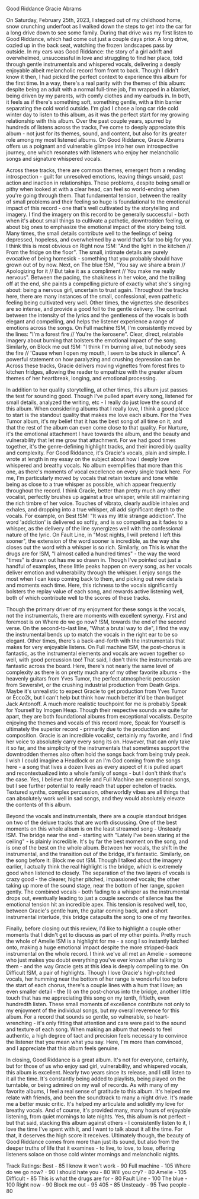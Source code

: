 Good Riddance
Gracie Abrams

On Saturday, February 25th, 2023, I stepped out of my childhood home, snow crunching underfoot as I walked down the steps to get into the car for a long drive down to see some family. During that drive was my first listen to Good Riddance, which had come out just a couple days prior. A long drive, cozied up in the back seat, watching the frozen landscapes pass by outside. In my ears was Good Riddance: the story of a girl adrift and overwhelmed, unsuccessful in love and struggling to find her place, told through gentle instrumentals and whispered vocals, delivering a deeply enjoyable albeit melancholic record from front to back. Though I didn't know it then, I had picked the perfect context to experience this album for the first time. In a way, there's a real parity with the themes of this album: despite being an adult with a normal full-time job, I'm wrapped in a blanket, being driven by my parents, with comfy clothes and my earbuds in. In both, it feels as if there's something soft, something gentle, with a thin barrier separating the cold world outside. I'm glad I chose a long car ride cold winter day to listen to this album, as it was the perfect start for my growing relationship with this album. Over the past couple years, spurred by hundreds of listens across the tracks, I've come to deeply appreciate this album - not just for its themes, sound, and content, but also for its greater role among my most listened albums. On Good Riddance, Gracie Abrams offers us a poignant and vulnerable glimpse into her own introspective journey, one which resonates with listeners who enjoy her melancholic songs and signature whispered vocals.

Across these tracks, there are common themes, emergent from a rending introspection - guilt for unresolved emotions, leaving things unsaid, past action and inaction in relationships. These problems, despite being small or pithy when looked at with a clear head, can feel so world-ending when you're going through them. That fundamental tension, between the reality of small problems and their feeling so huge is foundational to the emotional impact of this record - one that's well cultivated by the storytelling and imagery. I find the imagery on this record to be generally successful - both when it's about small things to cultivate a pathetic, downtrodden feeling, or about big ones to emphasize the emotional impact of the story being told. Many times, the small details contribute well to the feelings of being depressed, hopeless, and overwhelmed by a world that's far too big for you. I think this is most obvious on Right now !SM: "And the light in the kitchen // From the fridge on the floor". The small, intimate details are purely evocative of being homesick - something that you probably should have grown out of by now. Next, on The blue !SM, "You say we share a brain // Apologizing for it // But take it as a compliment // You make me really nervous". Between the pacing, the shakiness in her voice, and the trailing off at the end, she paints a compelling picture of exactly what she's singing about: being a nervous girl, uncertain to trust again. Throughout the tracks here, there are many instances of the small, confessional, even pathetic feeling being cultivated very well.  Other times, the vignettes she describes are so intense, and provide a good foil to the gentle delivery. The contrast between the intensity of the lyrics and the gentleness of the vocals is both elegant and compelling, and helps the listener experience a range of emotions across the songs. On Full machine !SM, I'm consistently moved by the lines: "I'm a forest fire // You're the kerosene". Clear, direct, relatable imagery about burning that bolsters the emotional impact of the song. Similarly, on Block me out !SM: "I think I'm burning alive, but nobody sees the fire // 'Cause when I open my mouth, I seem to be stuck in silence". A powerful statement on how paralyzing and crushing depression can be. Across these tracks, Gracie delivers moving vignettes from forest fires to kitchen fridges, allowing the reader to empathize with the greater album themes of her heartbreak, longing, and emotional processing.

In addition to her quality storytelling, at other times, this album just passes the test for sounding good. Though I've pulled apart every song, listened for small details, analyzed the writing, etc - I really do just love the sound of this album. When considering albums that I really love, I think a good place to start is the standout quality that makes me love each album. For the Yves Tumor album, it's my belief that it has the best song of all time on it, and that the rest of the album can even come close to that quality. For Nurture, it's the emotional attachment I have towards the album, and the beauty and vulnerability that let me grow that attachment. For we had good times together, it's the genre-defining highlight tracks, and their incredibly quality and complexity. For Good Riddance, it's Gracie's vocals, plain and simple. I wrote at length in my essay on the subject about how I deeply love whispered and breathy vocals. No album exemplifies that more than this one, as there's moments of vocal excellence on every single track here. For me, I'm particularly moved by vocals that retain texture and tone while being as close to a true whisper as possible, which appear frequently throughout the record. I think Gracie, better than pretty much any other vocalist, perfectly brushes up against a true whisper, while still maintaining the rich timbre of her voice. Touches of vibrato, clearly audible inhales and exhales, and dropping into a true whisper, all add significant depth to the vocals. For example, on Best !SM: "It was my little strange addiction". The word 'addiction' is delivered so softly, and is so compelling as it fades to a whisper, as the delivery of the line synergizes well with the confessional nature of the lyric. On Fault Line, in "Most nights, I will pretend I left this sooner", the extension of the word sooner is incredible, as the way she closes out the word with a whisper is so rich. Similarly, on This is what the drugs are for !SM, "I almost called a hundred times" - the way the word "times" is drawn out has me so drawn in. Though I've pointed out just a handful of examples, these little peaks happen on every song, as her vocals deliver emotion and vulnerability through the whisper. I enjoy songs the most when I can keep coming back to them, and picking out new details and moments each time. Here, this richness to the vocals significantly bolsters the replay value of each song, and rewards active listening well, both of which contribute well to the scores of these tracks.

Though the primary driver of my enjoyment for these songs is the vocals, not the instrumentals, there are moments with excellent synergy. First and foremost is on Where do we go now? !SM, towards the end of the second verse. On the second-to-last line, "What a brutal way to die", I find the way the instrumental bends up to match the vocals in the right ear to be so elegant. Other times, there's a back-and-forth with the instrumentals that makes for very enjoyable listens. On Full machine !SM, the post-chorus is fantastic, as the instrumental elements and vocals are woven together so well, with good percussion too!  That said, I don't think the instrumentals are fantastic across the board. Here, there's not nearly the same level of complexity as there is on pretty much any of my other favorite albums - the heavenly guitars from Yves Tumor, the perfect atmospheric percussion from Sewerslvt, or the crushing industrial production from Death Grips. Maybe it's unrealistic to expect Gracie to get production from Yves Tumor or Ecco2k, but I can't help but think how much better it'd be than budget Jack Antonoff. A much more realistic touchpoint for me is probably Speak for Yourself by Imogen Heap. Though their respective sounds are quite far apart, they are both foundational albums from exceptional vocalists. Despite enjoying the themes and vocals of this record more, Speak for Yourself is ultimately the superior record - primarily due to the production and composition. Gracie is an incredible vocalist, certainly my favorite, and I find her voice to absolutely carry every song its on. However, that can only take it so far, and the simplicity of the instrumentals that sometimes support the downtrodden themes also often hold the songs back from being truly peak. I wish I could imagine a Headlock or an I'm God coming from the songs here - a song that lives a dozen lives as every aspect of it is pulled apart and recontextualized into a whole family of songs - but I don't think that's the case. Yes, I believe that Amelie and Full Machine are exceptional songs, but I see further potential to really reach that upper echelon of tracks. Textured synths, complex percussion, otherworldly vibes are all things that can absolutely work well in sad songs, and they would absolutely elevate the contents of this album.

Beyond the vocals and instrumentals, there are a couple standout bridges on two of the deluxe tracks that are worth discussing. One of the best moments on this whole album is on the least streamed song - Unsteady !SM. The bridge near the end - starting with "Lately I've been staring at the ceiling" - is plainly incredible. It's by far the best moment on the song, and is one of the best on the whole album. Between her vocals, the shift in the instrumental, and the transition out of the bridge, it's fantastic. Similarly, on the song before it: Block me out !SM. Though I talked about the imagery earlier, I actually think the real highlight is the bridge, which is extremely good when listened to closely. The separation of the two layers of vocals is crazy good - the clearer, higher pitched, impassioned vocals; the other taking up more of the sound stage, near the bottom of her range, spoken gently. The combined vocals - both fading to a whisper as the instrumental drops out, eventually leading to just a couple seconds of silence has the emotional tension hit an incredible apex. This tension is resolved well, too, between Gracie's gentle hum, the guitar coming back, and a short instrumental interlude, this bridge catapults the song to one of my favorites. 

Finally, before closing out this review, I'd like to highlight a couple other moments that I didn't get to discuss as part of my other points. Pretty much the whole of Amelie !SM is a highlight for me - a song I so instantly latched onto, making a huge emotional impact despite the more stripped-back instrumental on the whole record. I think we've all met an Amelie - someone who just makes you doubt everything you've ever known after talking to them - and the way Gracie gets at this idea is deeply compelling to me. On Difficult !SM, a pair of highlights. Though I love Gracie's high-pitched vocals, her humming near the bottom of her range is wonderful too before the start of each chorus, there's a couple lines with a hum that I love; an even smaller detail - the (I) on the post-chorus into the bridge, another little touch that has me appreciating this song on my tenth, fiftieth, even hundredth listen. These small moments of excellence contribute not only to my enjoyment of the individual songs, but my overall reverence for this album. For a record that sounds so gentle, so vulnerable, so heart-wrenching - it's only fitting that attention and care were paid to the sound and texture of each song. When making an album that needs to feel authentic, a high degree of tact and precision feels necessary to convince the listener that you mean what you say. Here, I'm more than convinced, and I appreciate that this album feels genuine.

In closing, Good Riddance is a great album. It's not for everyone, certainly, but for those of us who enjoy sad girl, vulnerability, and whispered vocals, this album is excellent. Nearly two years since its release, and I still listen to it all the time. It's constantly being added to playlists, being played on the turntable, or being admired on my wall of records. As with many of my favorite albums, I feel a real sense of gratitude to this album. It's helped me relate with friends, and been the soundtrack to many a night drive. It's made me a better music critic. It's helped my articulate and solidify my love for breathy vocals. And of course, it's provided many, many hours of enjoyable listening, from quiet mornings to late nights. Yes, this album is not perfect - but that said, stacking this album against others - I consistently listen to it, I love the time I've spent with it, and I want to talk about it all the time. For that, it deserves the high score it receives. Ultimately though, the beauty of Good Riddance comes from more than just its sound, but also from the deeper truths of life that it examines - to live, to love, to lose, offering listeners solace on those cold winter mornings and melancholic nights.


Track Ratings:
Best - 85
I know it won't work - 90
Full machine - 105
Where do we go now? - 90
I should hate you - 80
Will you cry? - 80
Amelie - 105
Difficult - 85
This is what the drugs are for - 80
Fault Line - 100
The blue - 100
Right now - 90
Block me out - 95
405 - 85
Unsteady - 95
Two people - 80